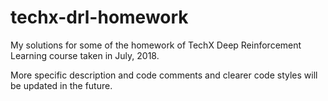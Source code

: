 # techx-drl-homework
My solutions for some of the homework of TechX Deep Reinforcement Learning course taken in July, 2018.  

More specific description and code comments and clearer code styles will be updated in the future.